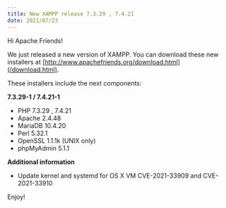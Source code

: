 ```yaml
---
title: New XAMPP release 7.3.29 , 7.4.21
date: 2021/07/23
---
```


Hi Apache Friends!

We just released a new version of XAMPP. You can download these new installers at [http://www.apachefriends.org/download.html](/download.html).

These installers include the next components:

**7.3.29-1 / 7.4.21-1**

- PHP 7.3.29 , 7.4.21
- Apache 2.4.48
- MariaDB 10.4.20
- Perl 5.32.1
- OpenSSL 1.1.1k (UNIX only)
- phpMyAdmin 5.1.1

**Additional information**

- Update kernel and systemd for OS X VM CVE-2021-33909 and CVE-2021-33910

Enjoy!
